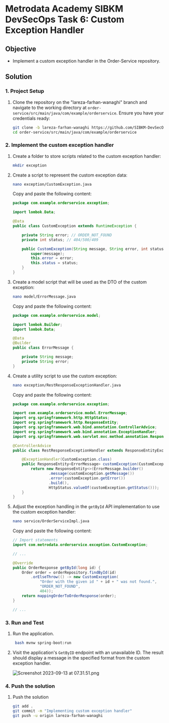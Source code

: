 # Metrodata Academy SIBKM DevSecOps Task 6: Custom Exception Handler

## Objective
- Implement a custom exception handler in the Order-Service repository.

## Solution
### 1. Project Setup
1. Clone the repository on the "lareza-farhan-wanaghi" branch and navigate to the working directory at `order-service/src/main/java/com/example/orderservice`. Ensure you have your credentials ready:

   ```bash
   git clone -b lareza-farhan-wanaghi https://github.com/SIBKM-DevSecOps/order-service.git
   cd order-service/src/main/java/com/example/orderservice
   ```

### 2. Implement the custom exception handler
1. Create a folder to store scripts related to the custom exception handler:

   ```bash
   mkdir exception
   ```

2. Create a script to represent the custom exception data:

   ```bash
   nano exception/CustomException.java
   ```

   Copy and paste the following content:

   ```java
   package com.example.orderservice.exception;

   import lombok.Data;

   @Data
   public class CustomException extends RuntimeException {

       private String error; // ORDER_NOT_FOUND
       private int status; // 404/500/409

       public CustomException(String message, String error, int status) {
           super(message);
           this.error = error;
           this.status = status;
       }
   }
   ```

3. Create a model script that will be used as the DTO of the custom exception:

   ```bash
   nano model/ErrorMessage.java
   ```

   Copy and paste the following content:

   ```java
   package com.example.orderservice.model;

   import lombok.Builder;
   import lombok.Data;

   @Data
   @Builder
   public class ErrorMessage {

       private String message;
       private String error;
   }
   ```

4. Create a utility script to use the custom exception:

   ```bash
   nano exception/RestResponseExceptionHandler.java
   ```

   Copy and paste the following content:

   ```java
   package com.example.orderservice.exception;

   import com.example.orderservice.model.ErrorMessage;
   import org.springframework.http.HttpStatus;
   import org.springframework.http.ResponseEntity;
   import org.springframework.web.bind.annotation.ControllerAdvice;
   import org.springframework.web.bind.annotation.ExceptionHandler;
   import org.springframework.web.servlet.mvc.method.annotation.ResponseEntityExceptionHandler;

   @ControllerAdvice
   public class RestResponseExceptionHandler extends ResponseEntityExceptionHandler {

       @ExceptionHandler(CustomException.class)
       public ResponseEntity<ErrorMessage> customException(CustomException customException) {
           return new ResponseEntity<>(ErrorMessage.builder()
                   .message(customException.getMessage())
                   .error(customException.getError())
                   .build(),
                   HttpStatus.valueOf(customException.getStatus()));
       }
   }
   ```

5. Adjust the exception handling in the `getById` API implementation to use the custom exception handler:

   ```bash
   nano service/OrderServiceImpl.java
   ```

   Copy and paste the following content:

   ```java
   // Import statements
   import com.metrodata.orderservice.exception.CustomException;

   // ...

   @Override
   public OrderResponse getById(long id) {
       Order order = orderRepository.findById(id)
           .orElseThrow(() -> new CustomException(
               "Order with the given id " + id + " was not found.",
               "ORDER_NOT_FOUND",
               404));
       return mappingOrderToOrderResponse(order);
   }

   // ...
   ```

### 3. Run and Test
1. Run the application.
   ```bash
	bash mvnw spring-boot:run
	```
2. Visit the application's `GetByID` endpoint with an unavailable ID. The result should display a message in the specified format from the custom exception handler.

   ![Screenshot 2023-09-13 at 07.31.51.png](_resources/Screenshot%202023-09-13%20at%2007.31.51.png)
   
### 4. Push the solution
1. Push the solution
	```bash
	git add .
	git commit -m "Implementing custom exception handler"
	git push -u origin lareza-farhan-wanaghi
	```